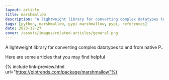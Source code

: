 ```yaml
---
layout: article
title: marshmallow
description: "A lightweight library for converting complex datatypes to and from native P.."
tags: [python, marshmallow, pypi marshmallow, pypi, references]
date: 2023-12-27
cover: /assets/images/related-articles/general.png
---
```


A lightweight library for converting complex datatypes to and from native P..

Here are some articles that you may find helpful

{% include link-preview.html url="https://piptrends.com/package/marshmallow"%}